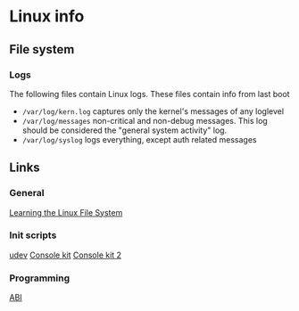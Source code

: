 
# Linux info

## File system

### Logs

The following files contain Linux logs. These files contain info from last boot

* <code>/var/log/kern.log</code>    captures only the kernel's messages of any loglevel
* <code>/var/log/messages</code>    non-critical and non-debug messages. This log should be considered the "general system activity" log. 
* <code>/var/log/syslog</code>      logs everything, except auth related messages 


## Links 

### General

[Learning the Linux File System](https://www.youtube.com/watch?v=HIXzJ3Rz9po)


### Init scripts

[udev](https://wiki.gentoo.org/wiki/Udev)
[Console kit](https://freedesktop.org/wiki/Software/ConsoleKit/)
[Console kit 2](https://github.com/ConsoleKit2/ConsoleKit2 )


### Programming

[ABI](https://en.wikipedia.org/wiki/Application_binary_interface)



